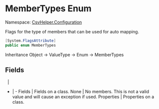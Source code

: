 # MemberTypes Enum

Namespace: [CsvHelper.Configuration](/api/CsvHelper.Configuration)

Flags for the type of members that can be used for auto mapping.

```cs
[System.FlagsAttribute]
public enum MemberTypes 
```

Inheritance Object -> ValueType -> Enum -> MemberTypes

## Fields
&nbsp; | &nbsp;
- | -
Fields | Fields on a class.
None | No members. This is not a valid value and will cause an exception if used.
Properties | Properties on a class.
